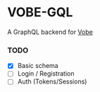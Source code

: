 # VOBE-GQL
A GraphQL backend for [Vobe](https://github.com/vobe-io/vobe)


### TODO
- [x] Basic schema
- [ ] Login / Registration
- [ ] Auth (Tokens/Sessions)